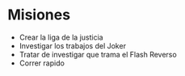 # Misiones

* Crear la liga de la justicia
* Investigar los trabajos del Joker
* Tratar de investigar que trama el Flash Reverso
* Correr rapido
